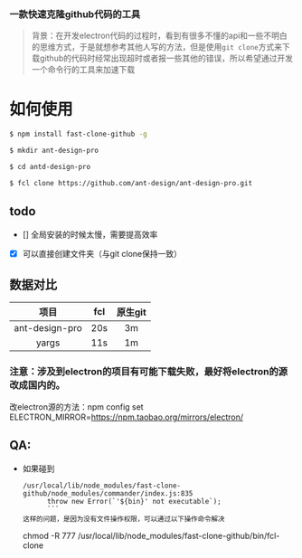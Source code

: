 ### 一款快速克隆github代码的工具

> 背景：在开发electron代码的过程时，看到有很多不懂的api和一些不明白的思维方式，于是就想参考其他人写的方法，但是使用`git clone`方式来下载github的代码时经常出现超时或者报一些其他的错误，所以希望通过开发一个命令行的工具来加速下载

# 如何使用

```bash
$ npm install fast-clone-github -g

$ mkdir ant-design-pro

$ cd antd-design-pro

$ fcl clone https://github.com/ant-design/ant-design-pro.git
```

## todo

- [] 全局安装的时候太慢，需要提高效率
- [x]  可以直接创建文件夹（与git clone保持一致）

## 数据对比

|     项目      | fcl  | 原生git |
| :-----------: | :----: | :-------: |
| ant-design-pro | 20s  | 3m      |
|     yargs     | 11s  | 1m      |

### 注意：涉及到electron的项目有可能下载失败，最好将electron的源改成国内的。

改electron源的方法：npm config set ELECTRON_MIRROR=https://npm.taobao.org/mirrors/electron/

## QA:
* 如果碰到
  ```
  /usr/local/lib/node_modules/fast-clone-github/node_modules/commander/index.js:835
        throw new Error(`'${bin}' not executable`);
        ```
  这样的问题，是因为没有文件操作权限，可以通过以下操作命令解决
  ```
  chmod -R 777 /usr/local/lib/node_modules/fast-clone-github/bin/fcl-clone
  ```
